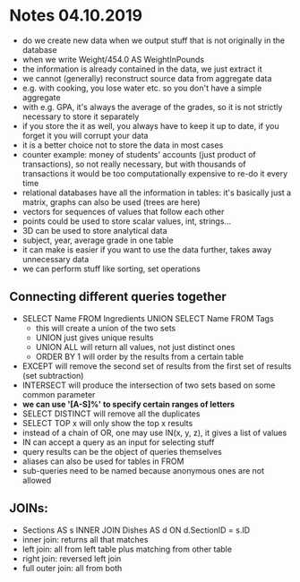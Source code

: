 # Notes 04.10.2019

- do we create new data when we output stuff that is not originally in the
  database
- when we write Weight/454.0 AS WeightInPounds
- the information is already contained in the data, we just extract it 
- we cannot (generally) reconstruct source data from aggregate data
- e.g. with cooking, you lose water etc. so you don't have a simple aggregate
- with e.g. GPA, it's always the average of the grades, so it is not strictly
  necessary to store it separately
- if you store the it as well, you always have to keep it up to date, if you
  forget it you will corrupt your data
- it is a better choice not to store the data in most cases
- counter example: money of students' accounts (just product of transactions),
  so not really necessary, but with thousands of transactions it would be too
  computationally expensive to re-do it every time
- relational databases have all the information in tables: it's basically just
  a matrix, graphs can also be used (trees are here)
- vectors for sequences of values that follow each other
- points could be used to store scalar values, int, strings...
- 3D can be used to store analytical data
- subject, year, average grade in one table
- it can make is easier if you want to use the data further, takes away
  unnecessary data
- we can perform stuff like sorting, set operations

## Connecting different queries together

- SELECT Name FROM Ingredients UNION SELECT Name FROM Tags 
    - this will create a union of the two sets
    - UNION just gives unique results
    - UNION ALL will return all values, not just distinct ones
    - ORDER BY 1 will order by the results from a certain table
- EXCEPT will remove the second set of results from the first set of results (set
  subtraction)
- INTERSECT will produce the intersection of two sets based on some common
  parameter
- __we can use '[A-S]%' to specify certain ranges of letters__
- SELECT DISTINCT will remove all the duplicates
- SELECT TOP x will only show the top x results
- instead of a chain of OR, one may use IN(x, y, z), it gives a list of values
- IN can accept a query as an input for selecting stuff
- query results can be the object of queries themselves
- aliases can also be used for tables in FROM
- sub-queries need to be named because anonymous ones are not allowed

## JOINs:

- Sections AS s INNER JOIN Dishes AS d ON d.SectionID = s.ID
- inner join: returns all that matches
- left join: all from left table plus matching from other table
- right join: reversed left join
- full outer join: all from both


